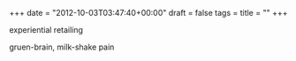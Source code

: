 +++
date = "2012-10-03T03:47:40+00:00"
draft = false
tags = 
title = ""
+++
<p>experiential retailing</p>&#13;
<p>gruen-brain, milk-shake pain</p> 